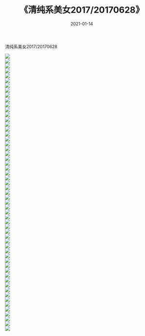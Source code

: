 ﻿---
layout: post
title:  《清纯系美女2017/20170628》
date:   2021-01-14
img: http://img.660000.xyz/Sharelink/清纯系美女/2017/20170628/000.jpg
categories: [美女, 清纯, 唯美]
---

清纯系美女2017/20170628

 ![](http://img.660000.xyz/Sharelink/清纯系美女/2017/20170628/001.png) <br>![](http://img.660000.xyz/Sharelink/清纯系美女/2017/20170628/002.png) <br>![](http://img.660000.xyz/Sharelink/清纯系美女/2017/20170628/003.png) <br>![](http://img.660000.xyz/Sharelink/清纯系美女/2017/20170628/004.png) <br>![](http://img.660000.xyz/Sharelink/清纯系美女/2017/20170628/005.png) <br>![](http://img.660000.xyz/Sharelink/清纯系美女/2017/20170628/006.png) <br>![](http://img.660000.xyz/Sharelink/清纯系美女/2017/20170628/007.png) <br>![](http://img.660000.xyz/Sharelink/清纯系美女/2017/20170628/008.png) <br>![](http://img.660000.xyz/Sharelink/清纯系美女/2017/20170628/009.png) <br>![](http://img.660000.xyz/Sharelink/清纯系美女/2017/20170628/010.png) <br>![](http://img.660000.xyz/Sharelink/清纯系美女/2017/20170628/011.png) <br>![](http://img.660000.xyz/Sharelink/清纯系美女/2017/20170628/012.png) <br>![](http://img.660000.xyz/Sharelink/清纯系美女/2017/20170628/013.png) <br>![](http://img.660000.xyz/Sharelink/清纯系美女/2017/20170628/014.png) <br>![](http://img.660000.xyz/Sharelink/清纯系美女/2017/20170628/015.png) <br>![](http://img.660000.xyz/Sharelink/清纯系美女/2017/20170628/016.png) <br>![](http://img.660000.xyz/Sharelink/清纯系美女/2017/20170628/017.png) <br>![](http://img.660000.xyz/Sharelink/清纯系美女/2017/20170628/018.png) <br>![](http://img.660000.xyz/Sharelink/清纯系美女/2017/20170628/019.png) <br>![](http://img.660000.xyz/Sharelink/清纯系美女/2017/20170628/020.png) <br>![](http://img.660000.xyz/Sharelink/清纯系美女/2017/20170628/021.png) <br>![](http://img.660000.xyz/Sharelink/清纯系美女/2017/20170628/022.png) <br>![](http://img.660000.xyz/Sharelink/清纯系美女/2017/20170628/023.png) <br>![](http://img.660000.xyz/Sharelink/清纯系美女/2017/20170628/024.png) <br>![](http://img.660000.xyz/Sharelink/清纯系美女/2017/20170628/025.png) <br>![](http://img.660000.xyz/Sharelink/清纯系美女/2017/20170628/026.png) <br>![](http://img.660000.xyz/Sharelink/清纯系美女/2017/20170628/027.png) <br>![](http://img.660000.xyz/Sharelink/清纯系美女/2017/20170628/028.png) <br>![](http://img.660000.xyz/Sharelink/清纯系美女/2017/20170628/029.png) <br>![](http://img.660000.xyz/Sharelink/清纯系美女/2017/20170628/030.png) <br>![](http://img.660000.xyz/Sharelink/清纯系美女/2017/20170628/031.png) <br>![](http://img.660000.xyz/Sharelink/清纯系美女/2017/20170628/032.png) <br>![](http://img.660000.xyz/Sharelink/清纯系美女/2017/20170628/033.png) <br>![](http://img.660000.xyz/Sharelink/清纯系美女/2017/20170628/034.png) <br>![](http://img.660000.xyz/Sharelink/清纯系美女/2017/20170628/035.png) <br>![](http://img.660000.xyz/Sharelink/清纯系美女/2017/20170628/036.png) <br>![](http://img.660000.xyz/Sharelink/清纯系美女/2017/20170628/037.png) <br>![](http://img.660000.xyz/Sharelink/清纯系美女/2017/20170628/038.png) <br>![](http://img.660000.xyz/Sharelink/清纯系美女/2017/20170628/039.png) <br>![](http://img.660000.xyz/Sharelink/清纯系美女/2017/20170628/040.png) <br>![](http://img.660000.xyz/Sharelink/清纯系美女/2017/20170628/041.png) <br>![](http://img.660000.xyz/Sharelink/清纯系美女/2017/20170628/042.png) <br>![](http://img.660000.xyz/Sharelink/清纯系美女/2017/20170628/043.png) <br>![](http://img.660000.xyz/Sharelink/清纯系美女/2017/20170628/044.png) <br>![](http://img.660000.xyz/Sharelink/清纯系美女/2017/20170628/045.png) <br>![](http://img.660000.xyz/Sharelink/清纯系美女/2017/20170628/046.png) <br>![](http://img.660000.xyz/Sharelink/清纯系美女/2017/20170628/047.png) <br>![](http://img.660000.xyz/Sharelink/清纯系美女/2017/20170628/048.png) <br>![](http://img.660000.xyz/Sharelink/清纯系美女/2017/20170628/049.png) <br>![](http://img.660000.xyz/Sharelink/清纯系美女/2017/20170628/050.png) <br>![](http://img.660000.xyz/Sharelink/清纯系美女/2017/20170628/051.png) <br>![](http://img.660000.xyz/Sharelink/清纯系美女/2017/20170628/052.png) <br>![](http://img.660000.xyz/Sharelink/清纯系美女/2017/20170628/053.png) <br>![](http://img.660000.xyz/Sharelink/清纯系美女/2017/20170628/054.png) <br>![](http://img.660000.xyz/Sharelink/清纯系美女/2017/20170628/055.png) <br>![](http://img.660000.xyz/Sharelink/清纯系美女/2017/20170628/056.png) <br>![](http://img.660000.xyz/Sharelink/清纯系美女/2017/20170628/057.png) <br>